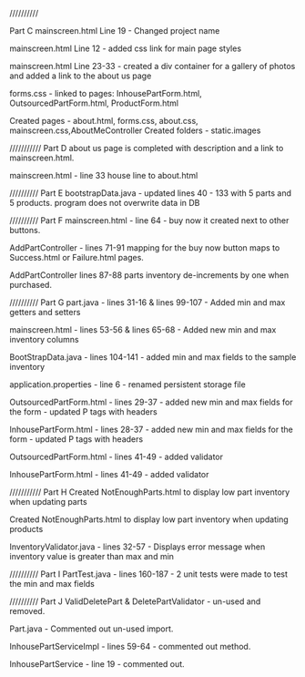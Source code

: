 
//////////

Part C
mainscreen.html Line 19 - Changed project name

mainscreen.html Line 12 - added css link for main page styles

mainscreen.html Line 23-33 - created a div 
container for a gallery of photos and added 
a link to the about us page

forms.css - linked to pages: InhousePartForm.html, OutsourcedPartForm.html,
ProductForm.html

Created pages - about.html, forms.css, about.css, mainscreen.css,AboutMeController
Created folders - static.images


///////////
Part D
about us page is completed with description and a link to mainscreen.html.

mainscreen.html - line 33 house line to about.html


//////////
Part E
bootstrapData.java - updated lines 40 - 133 with 5 parts and 5 products. 
program does not overwrite data in DB


//////////
Part F
mainscreen.html - line 64 - buy now it created next to other buttons.

AddPartController - lines 71-91 mapping for the buy now button maps to Success.html or Failure.html pages.

AddPartController lines 87-88 parts inventory de-increments by one when purchased.


//////////
Part G
part.java - lines 31-16 & lines 99-107 - Added min and max getters and setters

mainscreen.html - lines 53-56 & lines 65-68 - Added new min and max inventory columns

BootStrapData.java - lines 104-141 - added min and max fields to the sample inventory

application.properties - line 6 - renamed persistent storage file

OutsourcedPartForm.html - lines 29-37 - added new min and max fields for the form - updated P tags with headers

InhousePartForm.html - lines 28-37 - added new min and max fields for the form - updated P tags with headers

OutsourcedPartForm.html - lines 41-49 - added validator

InhousePartForm.html - lines 41-49 - added validator


///////////
Part H
Created NotEnoughParts.html to display low part inventory when updating parts

Created NotEnoughParts.html to display low part inventory when updating products

InventoryValidator.java - lines 32-57 - Displays error message when inventory value is greater than max and min


//////////
Part I
PartTest.java - lines 160-187 - 2 unit tests were made to test the min and max fields


//////////
Part J
ValidDeletePart & DeletePartValidator - un-used and removed. 

Part.java - Commented out un-used import.

InhousePartServiceImpl - lines 59-64 - commented out method.

InhousePartService - line 19 - commented out.
